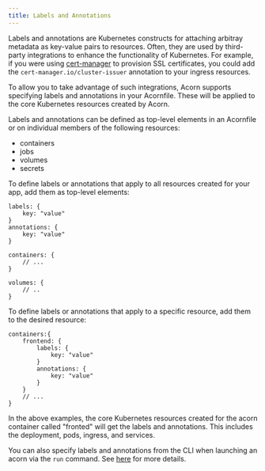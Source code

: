 ```yaml
---
title: Labels and Annotations
---
```


Labels and annotations are Kubernetes constructs for attaching arbitray metadata as key-value pairs to resources. Often, they are used by third-party integrations to enhance the functionality of Kubernetes. For example, if you were using [cert-manager](https://cert-manager.io/docs/) to provision SSL certificates, you could add the `cert-manager.io/cluster-issuer` annotation to your ingress resources.

To allow you to take advantage of such integrations, Acorn supports specifying labels and annotations in your Acornfile. These will be applied to the core Kubernetes resources created by Acorn.

Labels and annotations can be defined as top-level elements in an Acornfile or on individual members of the following resources:
- containers
- jobs
- volumes
- secrets

To define labels or annotations that apply to all resources created for your app, add them as top-level elements:
```acorn
labels: {
    key: "value"
}
annotations: {
    key: "value"
}

containers: {
    // ...
}

volumes: {
    // ..
}
```

To define labels or annotations that apply to a specific resource, add them to the desired resource:
```acorn
containers:{
    frontend: {
        labels: {
            key: "value"
        }
        annotations: {
            key: "value"
        }
    }
    // ...
}
```
In the above examples, the core Kubernetes resources created for the acorn container called "fronted" will get the labels and annotations. This includes the deployment, pods, ingress, and services.

You can also specify labels and annotations from the CLI when launching an acorn via the `run` command. See [here](running/labels) for more details.